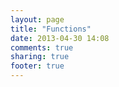 ```yaml
---
layout: page
title: "Functions"
date: 2013-04-30 14:08
comments: true
sharing: true
footer: true
---
```

